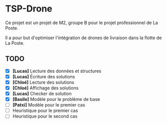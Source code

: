 # TSP-Drone

Ce projet est un projet de M2, groupe B pour le projet professionnel de La Poste.

Il a pour but d'optimiser l'intégration de drones de livraison dans la flotte de La Poste.

## TODO

- [x] **[Lucas]** Lecture des données et structures
- [x] **[Lucas]** Écriture des solutions
- [x] **[Chloé]** Lecture des solutions
- [x] **[Chloé]** Affichage des solutions
- [x] **[Lucas]** Checker de solution
- [x] **[Basile]** Modèle pour le problème de base
- [ ] **[Patxi]** Modèle pour le premier cas
- [ ] Heuristique pour le premier cas
- [ ] Heuristique pour le second cas